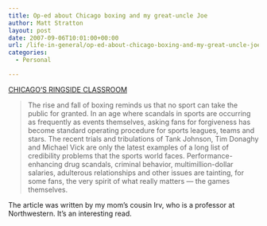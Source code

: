 ```yaml
---
title: Op-ed about Chicago boxing and my great-uncle Joe
author: Matt Stratton
layout: post
date: 2007-09-06T10:01:00+00:00
url: /life-in-general/op-ed-about-chicago-boxing-and-my-great-uncle-joe
categories:
  - Personal

---
```

[CHICAGO&#8217;S RINGSIDE CLASSROOM][1]

> The rise and fall of boxing reminds us that no sport can take the public for granted. In an age where scandals in sports are occurring as frequently as events themselves, asking fans for forgiveness has become standard operating procedure for sports leagues, teams and stars. The recent trials and tribulations of Tank Johnson, Tim Donaghy and Michael Vick are only the latest examples of a long list of credibility problems that the sports world faces. Performance-enhancing drug scandals, criminal behavior, multimillion-dollar salaries, adulterous relationships and other issues are tainting, for some fans, the very spirit of what really matters &#8212; the games themselves.

The article was written by my mom&#8217;s cousin Irv, who is a professor at Northwestern. It&#8217;s an interesting read.

 [1]: http://www.chicagotribune.com/news/opinion/chi-oped0906boxsep06,0,5614356.story